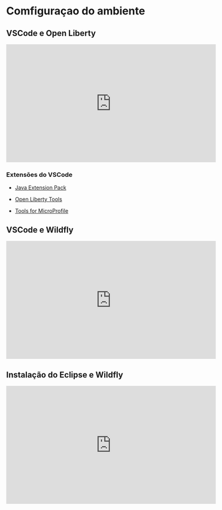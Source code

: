# Comfiguraçao do ambiente 

## VSCode e Open Liberty

<center>
<iframe width="560" height="315" src="https://www.youtube.com/embed/F2KdoEc_kOQ" title="YouTube video player" frameborder="0" allow="accelerometer; autoplay; clipboard-write; encrypted-media; gyroscope; picture-in-picture" allowfullscreen></iframe>
</center>

### Extensões do VSCode

* [Java Extension Pack](https://marketplace.visualstudio.com/items?itemName=vscjava.vscode-java-pack)

* [Open Liberty Tools](https://marketplace.visualstudio.com/items?itemName=Open-Liberty.liberty-dev-vscode-ext)

* [Tools for MicroProfile](https://marketplace.visualstudio.com/items?itemName=redhat.vscode-microprofile)

## VSCode e Wildfly
<iframe width="560" height="315" src="https://www.youtube.com/embed/aOAHTI4YAAI" title="YouTube video player" frameborder="0" allow="accelerometer; autoplay; clipboard-write; encrypted-media; gyroscope; picture-in-picture" allowfullscreen></iframe>

## Instalação do Eclipse e Wildfly

<iframe width="560" height="315" src="https://www.youtube.com/embed/MkjzEuSleso" title="YouTube video player" frameborder="0" allow="accelerometer; autoplay; clipboard-write; encrypted-media; gyroscope; picture-in-picture" allowfullscreen></iframe>
